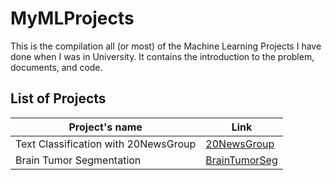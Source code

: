 # MyMLProjects
This is the compilation all (or most) of the Machine Learning Projects I have done when I was in University. It contains the introduction to the problem, documents, and code.

## List of Projects

| Project's name | Link |
|---|---|
| Text Classification with 20NewsGroup | [20NewsGroup](./20NewsGroupClassification/) |
| Brain Tumor Segmentation | [BrainTumorSeg](./BrainTumorSegmentation/) |
